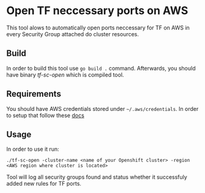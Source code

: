# Open TF neccessary ports on AWS

This tool alows to automatically open ports neccessary for TF on AWS in every Security Group attached do cluster resources.

## Build

In order to build this tool use `go build .` command.
Afterwards, you should have binary *tf-sc-open* which is compiled tool.

## Requirements

You should have AWS credentials stored under `~/.aws/credentials`.
In order to setup that follow these [docs](https://docs.aws.amazon.com/cli/latest/userguide/cli-configure-files.html)

## Usage

In order to use it run:
```
./tf-sc-open -cluster-name <name of your Openshift cluster> -region <AWS region where cluster is located>
```

Tool will log all security groups found and status whether it successfuly added new rules for TF ports.
